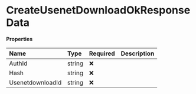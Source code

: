 # CreateUsenetDownloadOkResponseData

**Properties**

| Name             | Type   | Required | Description |
| :--------------- | :----- | :------- | :---------- |
| AuthId           | string | ❌       |             |
| Hash             | string | ❌       |             |
| UsenetdownloadId | string | ❌       |             |
